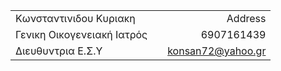 ||||
| :---- | :----: | ----: |
| Κωνσταντινιδου Κυριακη || Address |
| Γενικη Οικογενειακή Ιατρός || 6907161439 |
| Διευθυντρια Ε.Σ.Υ || konsan72@yahoo.gr |